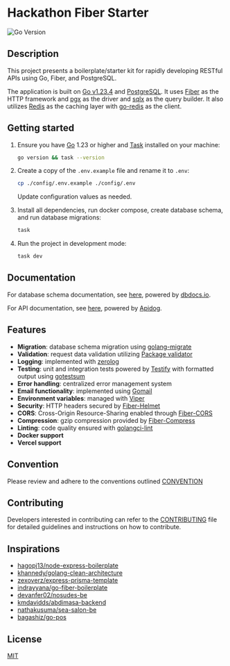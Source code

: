 # Hackathon Fiber Starter

![Go Version](https://img.shields.io/badge/Go-1.23+-00ADD8?style=flat&logo=go)

## Description

This project presents a boilerplate/starter kit for rapidly developing RESTful APIs using Go, Fiber, and PostgreSQL.

The application is built on [Go v1.23.4](https://tip.golang.org/doc/go1.22) and [PostgreSQL](https://www.postgresql.org/). It uses [Fiber](https://docs.gofiber.io/) as the HTTP framework and [pgx](https://github.com/jackc/pgx) as the driver and [sqlx](github.com/jmoiron/sqlx) as the query builder. It also utilizes [Redis](https://redis.io/) as the caching layer with [go-redis](https://github.com/redis/go-redis/) as the client.

## Getting started

1. Ensure you have [Go](https://go.dev/dl/) 1.23 or higher and [Task](https://taskfile.dev/installation/) installed on your machine:

   ```bash
   go version && task --version
   ```

2. Create a copy of the `.env.example` file and rename it to `.env`:

   ```bash
   cp ./config/.env.example ./config/.env
   ```

   Update configuration values as needed.

3. Install all dependencies, run docker compose, create database schema, and run database migrations:

   ```bash
   task
   ```

4. Run the project in development mode:

   ```bash
   task dev
   ```

## Documentation

For database schema documentation, see [here](https://dbdocs.io/ahargunyllib/hackathon-fiber-starter), powered by [dbdocs.io](https://dbdocs.io/).

For API documentation, see [here](n1nxox08nh.apidog.io), powered by [Apidog](https://apidog.com/).

## Features

- **Migration**: database schema migration using [golang-migrate](https://github.com/golang-migrate/migrate)
- **Validation**: request data validation utilizing [Package validator](https://github.com/go-playground/validator)
- **Logging**: implemented with [zerolog](https://github.com/rs/zerolog)
- **Testing**: unit and integration tests powered by [Testify](https://github.com/stretchr/testify) with formatted output using [gotestsum](https://github.com/gotestyourself/gotestsum)
- **Error handling**: centralized error management system
- **Email functionality**: implemented using [Gomail](https://github.com/go-gomail/gomail)
- **Environment variables**: managed with [Viper](https://github.com/spf13/viper)
- **Security**: HTTP headers secured by [Fiber-Helmet](https://docs.gofiber.io/api/middleware/helmet)
- **CORS**: Cross-Origin Resource-Sharing enabled through [Fiber-CORS](https://docs.gofiber.io/api/middleware/cors)
- **Compression**: gzip compression provided by [Fiber-Compress](https://docs.gofiber.io/api/middleware/compress)
- **Linting**: code quality ensured with [golangci-lint](https://golangci-lint.run)
- **Docker support**
- **Vercel support**

## Convention

Please review and adhere to the conventions outlined [CONVENTION](./CONVENTION.md)

## Contributing

Developers interested in contributing can refer to the [CONTRIBUTING](CONTRIBUTING.md) file for detailed guidelines and instructions on how to contribute.

## Inspirations

- [hagopj13/node-express-boilerplate](https://github.com/hagopj13/node-express-boilerplate)
- [khannedy/golang-clean-architecture](https://github.com/khannedy/golang-clean-architecture)
- [zexoverz/express-prisma-template](https://github.com/zexoverz/express-prisma-template)
- [indrayyana/go-fiber-boilerplate](https://github.com/indrayyana/go-fiber-boilerplate)
- [devanfer02/nosudes-be](https://github.com/devanfer02/nosudes-be)
- [kmdavidds/abdimasa-backend](https://github.com/kmdavidds/abdimasa-backend)
- [nathakusuma/sea-salon-be](https://github.com/nathakusuma/sea-salon-be)
- [bagashiz/go-pos](https://github.com/bagashiz/go-pos)

## License

[MIT](LICENSE)
